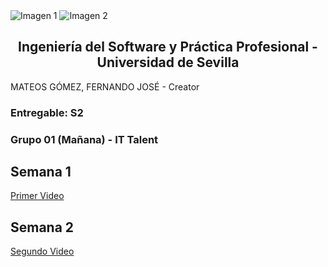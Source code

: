 <div style={{ display: 'flex' }}>
  <img src="/img/TalentLOGO.png" alt="Imagen 1" style={{ width: '50%', height: 'auto' }} />
  <img src="/img/USLOGO.png" alt="Imagen 2" style={{ width: '30%', height: '30%' }} />
</div>

## <center>Ingeniería del Software y Práctica Profesional - Universidad de Sevilla</center>

MATEOS GÓMEZ, FERNANDO JOSÉ - Creator

### Entregable: S2
### Grupo 01 (Mañana) - IT Talent


## Semana 1
[Primer Video](https://youtu.be/6Jt3Sktpz2Y)

## Semana 2
[Segundo Video](https://youtu.be/4DtBumzMQMk)
